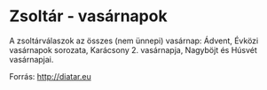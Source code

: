 Zsoltár - vasárnapok
====================

A zsoltárválaszok az összes (nem ünnepi) vasárnap: Ádvent, Évközi vasárnapok sorozata, Karácsony 2. vasárnapja, Nagyböjt és Húsvét vasárnapjai.

Forrás: http://diatar.eu
